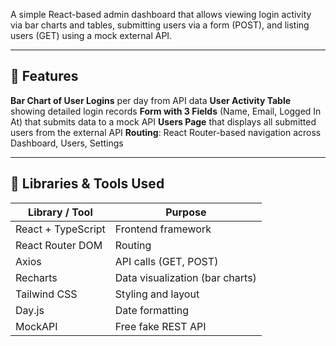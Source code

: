 A simple React-based admin dashboard that allows viewing login activity via bar charts and tables, submitting users via a form (POST), and listing users (GET) using a mock external API.

---

## 🚀 Features

 **Bar Chart of User Logins** per day from API data
 **User Activity Table** showing detailed login records
 **Form with 3 Fields** (Name, Email, Logged In At) that submits data to a mock API
 **Users Page** that displays all submitted users from the external API
 **Routing**: React Router-based navigation across Dashboard, Users, Settings

---

## 🧰 Libraries & Tools Used

| Library / Tool      | Purpose                          |
|---------------------|----------------------------------|
| React + TypeScript  | Frontend framework               |
| React Router DOM    | Routing                          |
| Axios               | API calls (GET, POST)            |
| Recharts            | Data visualization (bar charts)  |
| Tailwind CSS        | Styling and layout               |
| Day.js              | Date formatting                  |
| MockAPI             | Free fake REST API               |
